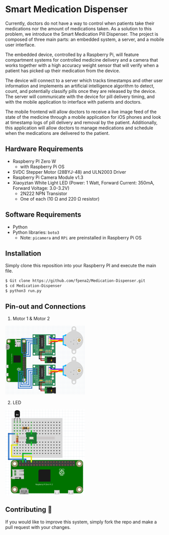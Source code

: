 # Smart Medication Dispenser
Currently, doctors do not have a way to control when patients take their medications nor the amount of medications taken. As a solution to this problem, we introduce the Smart Medication Pill Dispenser. The project is composed of three main parts: an embedded system, a server, and a mobile user interface.
 
The embedded device, controlled by a Raspberry Pi, will feature compartment systems for controlled medicine delivery and a camera that works together with a high accuracy weight sensor that will verify when a patient has picked up their medication from the device.
 
The device will connect to a server which tracks timestamps and other user information and implements an artificial intelligence algorithm to detect, count, and potentially classify pills once they are released by the device. The server will communicate with the device for pill delivery timing, and with the mobile application to interface with patients and doctors.

The mobile frontend will allow doctors to receive a live image feed of the state of the medicine through a mobile application for iOS phones and look at timestamp logs of pill delivery and removal by the patient. Additionally, this application will allow doctors to manage medications and schedule when the medications are delivered to the patient. 

## Hardware Requirements 
+ Raspberry PI Zero W
  + with Raspberry Pi OS
+ 5VDC Stepper Motor (28BYJ-48) and ULN2003 Driver
+ Raspberry Pi Camera Module v1.3
+ Xiaoyztan White Light LED (Power: 1 Watt, Forward Current: 350mA, Forward Voltage: 3.0-3.2V)
  + 2N222 NPN Transistor 
  + One of each (10 Ω and 220 Ω resistor)

## Software Requirements
+ Python
+ Python libraries: `boto3`
  + Note: `picamera` and `RPi` are preinstalled in Raspberry Pi OS 


## Installation 
Simply clone this reposition into your Raspberry PI and execute the main file. 
```
$ Git clone https://github.com/fpena2/Medication-Dispenser.git
$ cd Medication-Dispenser
$ python3 run.py
```

## Pin-out and Connections 

1. Motor 1 & Motor 2
<p style="width: 50%;">
<img src="./schematics/Motor.png"></img>
</p>

2. LED 
<p style="width: 50%;">
<img src="./schematics/LED.png"></img>
</p>

## Contributing 🚀
If you would like to improve this system, simply fork the repo and make a pull request with your changes.

